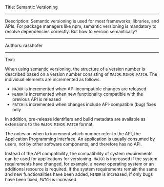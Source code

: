 Title: Semantic Versioning

-----

Description: Semantic versioning is used for most frameworks, libraries, and APIs. For package managers like npm, semantic versioning is mandatory to resolve dependencies correctly. But how to version semantically?

-----

Authors: rasshofer

-----

Text:

When using semantic versioning, the structure of a version number is described based on a version number consisting of `MAJOR.MINOR.PATCH`. The individual elements are incremented as follows.

- `MAJOR` is incremented when API incompatible changes are released
- `MINOR` is incremented when new functionality compatible with the previous API is released
- `PATCH` is incremented when changes include API-compatible (bug) fixes only

In addition, pre-release identifiers and build metadata are available as extensions to the `MAJOR.MINOR.PATCH` format.

The notes on when to increment which number refer to the API, the Application Programming Interface. An application is usually consumed by users, not by other software components, and therefore has no API.

Instead of the API compatibility, the compatibility of system requirements can be used for applications for versioning. `MAJOR` is increased if the system requirements have changed, for example, a newer operating system or an additional resource is required. If the system requirements remain the same and new functionalities have been added, `MINOR` is increased; if only bugs have been fixed, `PATCH` is increased.
